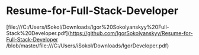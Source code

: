 # Resume-for-Full-Stack-Developer


[file:///C:/Users/iSokol/Downloads/Igor%20Sokolyanskyy%20Full-Stack%20Developer.pdf](https://github.com/IgorSokolyanskyy/Resume-for-Full-Stack-Developer
/blob/master/file:///C:/Users/iSokol/Downloads/IgorDeveloper.pdf)
